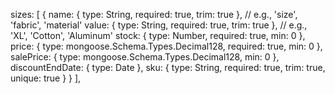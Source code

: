<!-- INFO: add minrity type in product variant also or we will have to fliter minority type after we populate the product -->

<!-- TODO: add img in all category page -->



sizes: [
    {
      name: { type: String, required: true, trim: true },  // e.g., 'size', 'fabric', 'material'
      value: { type: String, required: true, trim: true }, // e.g., 'XL', 'Cotton', 'Aluminum'
      stock: { type: Number, required: true, min: 0 },
      price: { type: mongoose.Schema.Types.Decimal128, required: true, min: 0 },
      salePrice: { type: mongoose.Schema.Types.Decimal128, min: 0 },
      discountEndDate: { type: Date },
      sku: { type: String, required: true, trim: true, unique: true }
    }
  ],